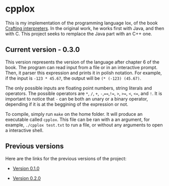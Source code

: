 # cpplox

This is my implementation of the programming language lox, of the book [Crafting interpreters](https://craftinginterpreters.com/). In the original work, he works first with Java, and then with C. This project seeks to remplace the Java part with an C++ one.

## Current version - 0.3.0

This version represents the version of the language after chapter 6 of the book. The program can read input from a file or in an interactive prompt. Then, it parser this expression and prints it in polish notation. For example, if the input is `-123 * 45.67`, the output will be `(* (-123) (45.67)`.

The only possible inputs are floating point numbers, string literals and operators. The possible operators are `*`, `/`, `+`, `-`,`==`,`!=`, `>`, `>=`, `<`, `<=`, and `!`. It is important to notice that `-` can be both an unary or a binary operator, depending if it is at the beggining of the expression or not.

To compile, simply run `make` on the home folder. It will produce an executable called `cpplox`. This file can be ran with a an argument, for example, `./cpplox test.txt` to run a file, or without any arguments to open a interactive shell.

## Previous versions
Here are the links for the previous versions of the project:
- [Version 0.1.0](https://github.com/artur0312/cpplox/tree/8d248c15629bec356a08944b4431604f3cdf83a8)

- [Version 0.2.0](https://github.com/artur0312/cpplox/tree/be2cbf555a08bcf48b6221399496e7964e36bdfa)
